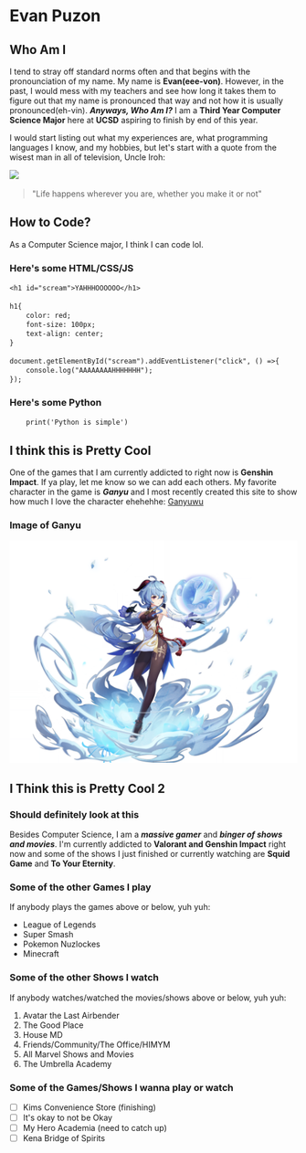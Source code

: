 # Evan Puzon


## Who Am I
I tend to stray off standard norms often and that begins with the pronounciation of my name. My name is **Evan(eee-von)**. However, in the past, I would mess with my teachers and see how long it takes them to figure out that my name is pronounced that way and not how it is usually pronounced(eh-vin). ***Anyways, Who Am I?*** I am a **Third Year Computer Science Major** here at **UCSD** aspiring to finish by end of this year. 

I would start listing out what my experiences are, what programming languages I know, and my hobbies, but let's start with a quote from the wisest man in all of television, Uncle Iroh: 

![](https://upload.wikimedia.org/wikipedia/en/b/bb/General_Iroh.jpg)
> "Life happens wherever you are, whether you make it or not"


## How to Code? 
As a Computer Science major, I think I can code lol.

### Here's some HTML/CSS/JS
```
<h1 id="scream">YAHHHOOOOOO</h1>

h1{
    color: red;
    font-size: 100px;
    text-align: center;
}

document.getElementById("scream").addEventListener("click", () =>{
    console.log("AAAAAAAAHHHHHHH");
});
```

### Here's some Python 
``` 
    print('Python is simple')
```


## I think this is Pretty Cool 
One of the games that I am currently addicted to right now is **Genshin Impact**. If ya play, let me know so we can add each others. My favorite character in the game is ***Ganyu*** and I most recently created this site to show how much I love the character ehehehhe: [Ganyuwu](https://puzonevan.github.io/Ganyu/)

### Image of Ganyu 
![](./images/Character_Ganyu_Wish.png)


## I Think this is Pretty Cool 2 
### Should definitely look at this 
Besides Computer Science, I am a ***massive gamer*** and ***binger of shows and movies***. I'm currently addicted to **Valorant and Genshin Impact** right now and some of the shows I just finished or currently watching are **Squid Game** and **To Your Eternity**. 

### Some of the other Games I play 
If anybody plays the games above or below, yuh yuh: 
- League of Legends 
- Super Smash 
- Pokemon Nuzlockes
- Minecraft 

### Some of the other Shows I watch 
If anybody watches/watched the movies/shows above or below, yuh yuh: 
1. Avatar the Last Airbender 
2. The Good Place
3. House MD 
4. Friends/Community/The Office/HIMYM
5. All Marvel Shows and Movies 
6. The Umbrella Academy 

### Some of the Games/Shows I wanna play or watch 
- [ ] Kims Convenience Store (finishing)
- [ ] It's okay to not be Okay
- [ ] My Hero Academia (need to catch up)
- [ ] Kena Bridge of Spirits